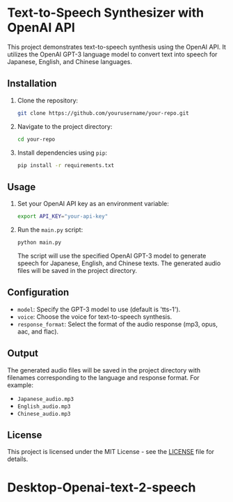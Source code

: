# Text-to-Speech Synthesizer with OpenAI API

This project demonstrates text-to-speech synthesis using the OpenAI API. It utilizes the OpenAI GPT-3 language model to convert text into speech for Japanese, English, and Chinese languages.

## Installation

1. Clone the repository:

    ```bash
    git clone https://github.com/yourusername/your-repo.git
    ```

2. Navigate to the project directory:

    ```bash
    cd your-repo
    ```

3. Install dependencies using `pip`:

    ```bash
    pip install -r requirements.txt
    ```

## Usage

1. Set your OpenAI API key as an environment variable:

    ```bash
    export API_KEY="your-api-key"
    ```

2. Run the `main.py` script:

    ```bash
    python main.py
    ```

    The script will use the specified OpenAI GPT-3 model to generate speech for Japanese, English, and Chinese texts. The generated audio files will be saved in the project directory.

## Configuration

- `model`: Specify the GPT-3 model to use (default is 'tts-1').
- `voice`: Choose the voice for text-to-speech synthesis.
- `response_format`: Select the format of the audio response (mp3, opus, aac, and flac).

## Output

The generated audio files will be saved in the project directory with filenames corresponding to the language and response format. For example:

- `Japanese_audio.mp3`
- `English_audio.mp3`
- `Chinese_audio.mp3`

## License

This project is licensed under the MIT License - see the [LICENSE](LICENSE) file for details.
# Desktop-Openai-text-2-speech
